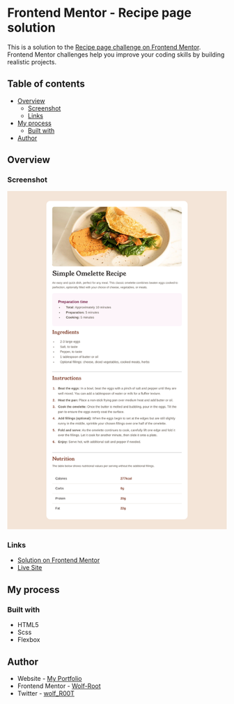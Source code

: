 # Frontend Mentor - Recipe page solution

This is a solution to the [Recipe page challenge on Frontend Mentor](https://www.frontendmentor.io/challenges/recipe-page-KiTsR8QQKm). Frontend Mentor challenges help you improve your coding skills by building realistic projects.

## Table of contents

-   [Overview](#overview)
    -   [Screenshot](#screenshot)
    -   [Links](#links)
-   [My process](#my-process)
    -   [Built with](#built-with)
-   [Author](#author)

## Overview

### Screenshot

![Screenshot](assets/screenshot.png)

### Links

-   [Solution on Frontend Mentor]()
-   [Live Site](https://wolf-root.github.io/Frontend-Mentor-Recipe-page/)

## My process

### Built with

-   HTML5
-   Scss
-   Flexbox

## Author

-   Website - [My Portfolio](https://yousseffed.vercel.app/)
-   Frontend Mentor - [Wolf-Root](https://www.frontendmentor.io/profile/Wolf-Root)
-   Twitter - [wolf_R00T](https://x.com/wolf_R00T)

